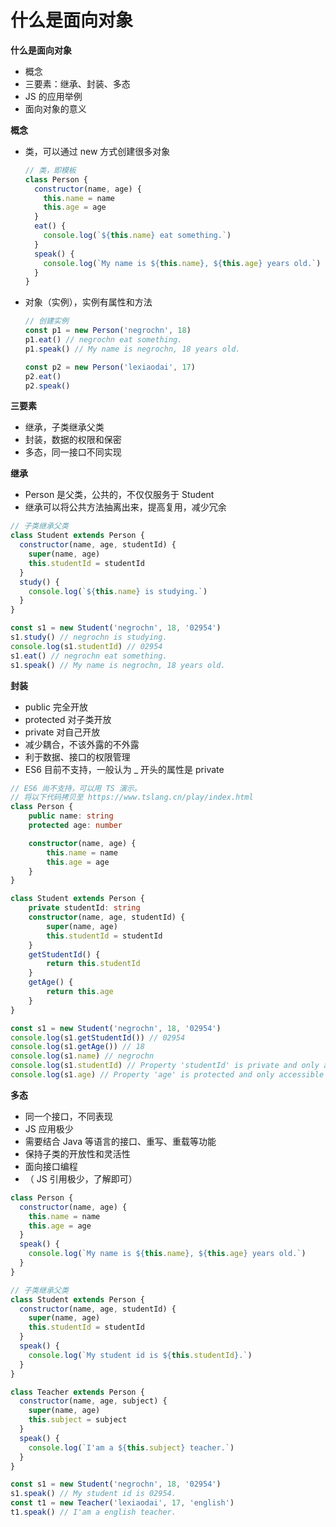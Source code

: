 # 什么是面向对象

**什么是面向对象**

- 概念
- 三要素：继承、封装、多态
- JS 的应用举例
- 面向对象的意义



**概念**

- 类，可以通过 new 方式创建很多对象

  ```js
  // 类，即模板
  class Person {
    constructor(name, age) {
      this.name = name
      this.age = age
    }
    eat() {
      console.log(`${this.name} eat something.`)
    }
    speak() {
      console.log(`My name is ${this.name}, ${this.age} years old.`)
    }
  }
  ```

- 对象（实例），实例有属性和方法

  ```js
  // 创建实例
  const p1 = new Person('negrochn', 18)
  p1.eat() // negrochn eat something.
  p1.speak() // My name is negrochn, 18 years old.
  
  const p2 = new Person('lexiaodai', 17)
  p2.eat()
  p2.speak()
  ```



**三要素**

- 继承，子类继承父类
- 封装，数据的权限和保密
- 多态，同一接口不同实现



**继承**

- Person 是父类，公共的，不仅仅服务于 Student
- 继承可以将公共方法抽离出来，提高复用，减少冗余

```js
// 子类继承父类
class Student extends Person {
  constructor(name, age, studentId) {
    super(name, age)
    this.studentId = studentId
  }
  study() {
    console.log(`${this.name} is studying.`)
  }
}

const s1 = new Student('negrochn', 18, '02954')
s1.study() // negrochn is studying.
console.log(s1.studentId) // 02954
s1.eat() // negrochn eat something.
s1.speak() // My name is negrochn, 18 years old.
```



**封装**

- public 完全开放
- protected 对子类开放
- private 对自己开放
- 减少耦合，不该外露的不外露
- 利于数据、接口的权限管理
- ES6 目前不支持，一般认为 _ 开头的属性是 private

```typescript
// ES6 尚不支持，可以用 TS 演示。
// 将以下代码拷贝至 https://www.tslang.cn/play/index.html
class Person {
    public name: string
    protected age: number

    constructor(name, age) {
        this.name = name
        this.age = age
    }
}

class Student extends Person {
    private studentId: string
    constructor(name, age, studentId) {
        super(name, age)
        this.studentId = studentId
    }
    getStudentId() {
        return this.studentId
    }
    getAge() {
        return this.age
    }
}

const s1 = new Student('negrochn', 18, '02954')
console.log(s1.getStudentId()) // 02954
console.log(s1.getAge()) // 18
console.log(s1.name) // negrochn
console.log(s1.studentId) // Property 'studentId' is private and only accessible within class 'Student'.
console.log(s1.age) // Property 'age' is protected and only accessible within class 'Person' and its subclasses.
```



**多态**

- 同一个接口，不同表现
- JS 应用极少
- 需要结合 Java 等语言的接口、重写、重载等功能
- 保持子类的开放性和灵活性
- 面向接口编程
- （ JS 引用极少，了解即可）

```js
class Person {
  constructor(name, age) {
    this.name = name
    this.age = age
  }
  speak() {
    console.log(`My name is ${this.name}, ${this.age} years old.`)
  }
}

// 子类继承父类
class Student extends Person {
  constructor(name, age, studentId) {
    super(name, age)
    this.studentId = studentId
  }
  speak() {
    console.log(`My student id is ${this.studentId}.`)
  }
}

class Teacher extends Person {
  constructor(name, age, subject) {
    super(name, age)
    this.subject = subject
  }
  speak() {
    console.log(`I'am a ${this.subject} teacher.`)
  }
}

const s1 = new Student('negrochn', 18, '02954')
s1.speak() // My student id is 02954.
const t1 = new Teacher('lexiaodai', 17, 'english')
t1.speak() // I'am a english teacher.
```

